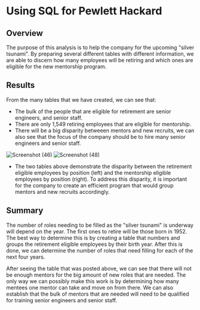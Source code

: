 # Using SQL for Pewlett Hackard
## Overview
The purpose of this analysis is to help the company for the upcoming "silver tsunami". By preparing several different tables with different information, we are able to discern how many employees will be retiring and which ones are eligible for the new mentorship program.
## Results
From the many tables that we have created, we can see that:

* The bulk of the people that are eligible for retirement are senior engineers, and senior staff.
* There are only 1,549 retiring employees that are eligible for mentorship.
* There will be a big disparity betweeen mentors and new recruits, we can also see that the focus of the company should be to hire many senior engineers and senior staff.

![Screenshot (46)](https://user-images.githubusercontent.com/106933029/181638421-ffa5b6c7-efa8-4d9a-8f16-06801116c5df.png)
![Screenshot (48)](https://user-images.githubusercontent.com/106933029/181638705-bc360991-27ac-4092-9536-19f16261e4aa.png)

* The two tables above demonstrate the disparity between the retirement eligible employees by position (left) and the mentorship eligible employees by position (right). To address this disparity, it is important for the company to create an efficient program that would group mentors and new recruits accordingly.

## Summary
The number of roles needing to be filled as the "silver tsunami" is underway will depend on the year. The first ones to retire will be those born in 1952. The best way to determine this is by creating a table that numbers and groups the retirement eligible employees by their birth year. After this is done, we can determine the number of roles that need filling for each of the next four years.

After seeing the table that was posted above, we can see that there will not be enough mentors for the big amount of new roles that are needed. The only way we can possibly make this work is by determining how many mentees one mentor can take and move on from there. We can also establish that the bulk of mentors that are needed will need to be qualified for training senior engineers and senior staff.

